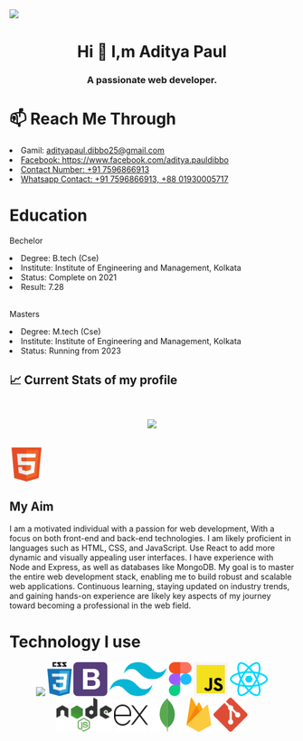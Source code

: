 
<img src="https://i.ibb.co/bmVydvx/Green-Modern-Online-Business-Webinar-Banner.png" />
<!-- about me -->
<h1 align="center" >Hi 👋 I,m Aditya Paul </h1>
<h3 align="center" >A passionate web developer.</h3>

<h1  align="left" >📫 Reach Me Through</h1>
<p align="center">
    <li>Gamil: <a href="adityapaul.dibbo25@gmail.com">adityapaul.dibbo25@gmail.com</li>
    <li>Facebook: <a href="https://www.facebook.com/aditya.pauldibbo">https://www.facebook.com/aditya.pauldibbo</li>
    <li>Contact Number: +91 7596866913</li>
    <li>Whatsapp Contact: +91 7596866913, +88 01930005717</li>
</a>
</p>

<h1  align="left" >Education</h1>
<p align="center">
    <p>Bechelor</p>
    <li>Degree: B.tech (Cse)</li>
    <li>Institute: Institute of Engineering and Management, Kolkata</li>
    <li>Status: Complete on 2021</li>
    <li>Result: 7.28</li>
    </br>
    <p>Masters</p>
    <li>Degree: M.tech (Cse)</li>
    <li>Institute: Institute of Engineering and Management, Kolkata</li>
    <li>Status: Running from 2023</li>
</a>
</p>


## :chart_with_upwards_trend: Current Stats of my profile

<br />
<p align="center">
  <img width="60%" src="https://github-readme-streak-stats.herokuapp.com?user=Aditya-Paul&theme=cobalt&date_format=M%20j%5B%2C%20Y%5D" />
</p>
<br />
<img height="60" src="./Banner/html5-logo-html-logo-0.png"/>

## My Aim
<p align="center">
  <p>I am a motivated individual with a passion for web development, With a focus on both front-end and back-end technologies. I am likely proficient in languages such as HTML, CSS, and JavaScript. Use React to add more dynamic and visually appealing user interfaces. I have experience with Node and Express, as well as databases like MongoDB. My goal is to master the entire web development stack, enabling me to build robust and scalable web applications. Continuous learning, staying updated on industry trends, and gaining hands-on experience are likely key aspects of my journey toward becoming a professional in the web field.</p>
</p>

<h1  align="left" >Technology I use</h1>
<p align="center">
<img height="60" src="https://i.ibb.co/J2Xwx1x/html5-logo-opencode-css-8.png"/>
<img height="60" src="./Banner/html5-logo-opencode-css-8.png"/>
<img height="60" src="./Banner/bootsssssssss.png"/>
<img height="60" src="./Banner/ta choto.webp"/>
<img height="60" src="./Banner/ffffffffff.png"/>
<img height="60" src="./Banner/javascript.png"/>
<img height="60" src="./Banner/react.webp"/>
<img height="60" src="./Banner/node.png"/>
<img height="60" src="./Banner/icons8-express-js-50.png"/>
<img height="60" src="./Banner/icons8-.png"/>
<img height="60" src="./Banner/firebase.png"/>
<img height="60" src="./Banner/gitttttt.png"/>
</p>
<!--
**Aditya-Paul/Aditya-Paul** is a ✨ _special_ ✨ repository because its `README.md` (this file) appears on your GitHub profile.

Here are some ideas to get you started:

- 🔭 I’m currently working on ...
- 🌱 I’m currently learning ...
- 👯 I’m looking to collaborate on ...
- 🤔 I’m looking for help with ...
- 💬 Ask me about ...
- 📫 How to reach me: ...
- 😄 Pronouns: ...
- ⚡ Fun fact: ...
-->
